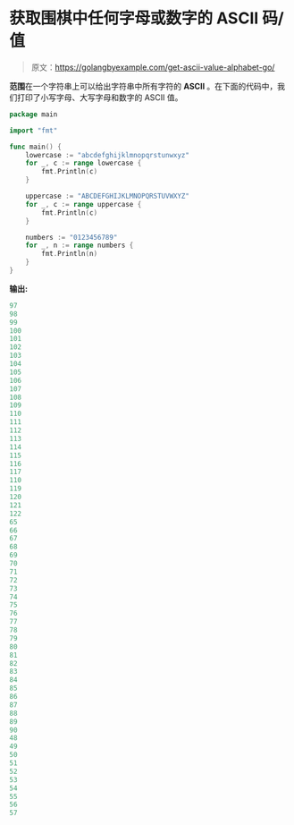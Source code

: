 # 获取围棋中任何字母或数字的 ASCII 码/值

> 原文：<https://golangbyexample.com/get-ascii-value-alphabet-go/>

**范围**在一个字符串上可以给出字符串中所有字符的 **ASCII** 。在下面的代码中，我们打印了小写字母、大写字母和数字的 ASCII 值。

```go
package main

import "fmt"

func main() {
    lowercase := "abcdefghijklmnopqrstunwxyz"
    for _, c := range lowercase {
        fmt.Println(c)
    }

    uppercase := "ABCDEFGHIJKLMNOPQRSTUVWXYZ"
    for _, c := range uppercase {
        fmt.Println(c)
    }

    numbers := "0123456789"
    for _, n := range numbers {
        fmt.Println(n)
    }
}
```

**输出:**

```go
97
98
99
100
101
102
103
104
105
106
107
108
109
110
111
112
113
114
115
116
117
110
119
120
121
122
65
66
67
68
69
70
71
72
73
74
75
76
77
78
79
80
81
82
83
84
85
86
87
88
89
90
48
49
50
51
52
53
54
55
56
57
```